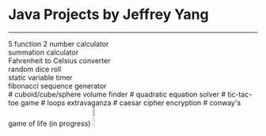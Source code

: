 <h1> Java Projects by Jeffrey Yang </h1>
<hr>
<div> 5 function 2 number calculator </div>
<div> summation calculator </div>
<div> Fahrenheit to Celsius converter </div>
<div> random dice roll </div>
<div> static variable timer </div>
<div> fibonacci sequence generator </div>
# cuboid/cube/sphere volume finder
# quadratic equation solver
# tic-tac-toe game
# loops extravaganza
# caesar cipher encryption
# conway's game of life (in progress)

<img height = "10%" width = "10%" src= "https://upload.wikimedia.org/wikipedia/en/thumb/3/30/Java_programming_language_logo.svg/1200px-Java_programming_language_logo.svg.png"> 
